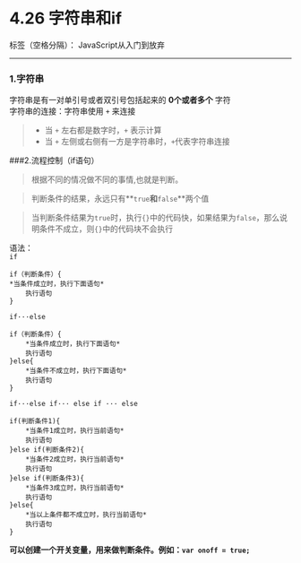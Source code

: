 # 4.26 字符串和if

标签（空格分隔）： JavaScript从入门到放弃

---

### 1.字符串  
字符串是有一对单引号或者双引号包括起来的 **0个或者多个** 字符  
字符串的连接：字符串使用 `+` 来连接  

> - 当 `+` 左右都是数字时，`+` 表示计算  
> - 当 `+` 左侧或右侧有一方是字符串时，`+`代表字符串连接

###2.流程控制（if语句）  
> 根据不同的情况做不同的事情,也就是判断。  

> 判断条件的结果，永远只有**`true`**和**`false`**两个值   

> 当判断条件结果为`true`时，执行`{}`中的代码快，如果结果为`false`，那么说明条件不成立，则`{}`中的代码块不会执行

语法：  
`if`  
```
if（判断条件）{
*当条件成立时，执行下面语句*
    执行语句
}  
```
`if···else` 
```
if（判断条件）{
    *当条件成立时，执行下面语句*
    执行语句
}else{
    *当条件不成立时，执行下面语句*
    执行语句
}
```
`if···else if··· else if ··· else`
```
if(判断条件1){
    *当条件1成立时，执行当前语句*
    执行语句
}else if(判断条件2){
    *当条件2成立时，执行当前语句*
    执行语句
}else if(判断条件3){
    *当条件3成立时，执行当前语句*
    执行语句
}else{
    *当以上条件都不成立时，执行当前语句*
    执行语句
}
```
**可以创建一个开关变量，用来做判断条件。例如：`var onoff = true;`**







